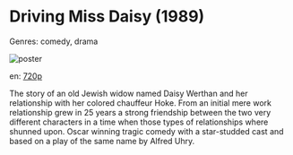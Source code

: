 # Driving Miss Daisy (1989)

Genres: comedy, drama

![poster](http://image.tmdb.org/t/p/w500/pSybZBTSHOrPhDjFThDE9YEhCgT.jpg)

en:
  [720p](magnet:?xt=urn:btih:D512FA6EC453E25CAF67C530395E494EA564AA85&tr=udp://glotorrents.pw:6969/announce&tr=udp://tracker.opentrackr.org:1337/announce&tr=udp://torrent.gresille.org:80/announce&tr=udp://tracker.openbittorrent.com:80&tr=udp://tracker.coppersurfer.tk:6969&tr=udp://tracker.leechers-paradise.org:6969&tr=udp://p4p.arenabg.ch:1337&tr=udp://tracker.internetwarriors.net:1337)
  


The story of an old Jewish widow named Daisy Werthan and her relationship with her colored chauffeur Hoke. From an initial mere work relationship grew in 25 years a strong friendship between the two very different characters in a time when those types of relationships where shunned upon. Oscar winning tragic comedy with a star-studded cast and based on a play of the same name by Alfred Uhry.